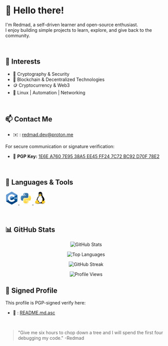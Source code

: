 # 👋 Hello there!

I'm Redmad, a self-driven learner and open-source enthusiast.  
I enjoy building simple projects to learn, explore, and give back to the community.

<br>

## 🧠 Interests

- 🔐 Cryptography & Security  
- 🧱 Blockchain & Decentralized Technologies  
- 🪙 Cryptocurrency & Web3  
- 🧰 Linux | Automation | Networking

<br>

## 📫 Contact Me

- ✉️ : <a href="mailto:redmad.dev@proton.me">redmad.dev@proton.me</a>


For secure communication or signature verification:

- 🔑 **PGP Key:** [1E6E A760 7E95 38A5 EE45  FF24 7C72 BC92 D70F 78E2](https://raw.githubusercontent.com/RedMads/redmads/main/key.asc)

<br>

## 🧰 Languages & Tools

<p align="left">
  <a href="https://www.w3schools.com/cpp/" target="_blank">
    <img src="https://raw.githubusercontent.com/devicons/devicon/master/icons/cplusplus/cplusplus-original.svg" alt="C++" width="40" height="40"/>
  </a>
  <a href="https://www.python.org" target="_blank">
    <img src="https://raw.githubusercontent.com/devicons/devicon/master/icons/python/python-original.svg" alt="Python" width="40" height="40"/>
  </a>
  <a href="https://www.kernel.org/" target="_blank">
    <img src="https://raw.githubusercontent.com/devicons/devicon/master/icons/linux/linux-original.svg" alt="Linux" width="40" height="40"/>
  </a>
</p>

<br>

## 📊 GitHub Stats

<p align="center">
  <img src="https://github-readme-stats.vercel.app/api?username=redmads&show_icons=true&theme=tokyonight&hide_border=true" alt="GitHub Stats" />
</p>

<p align="center">
  <img src="https://github-readme-stats.vercel.app/api/top-langs/?username=redmads&layout=compact&theme=tokyonight&hide_border=true" alt="Top Languages" />
</p>

<p align="center">
  <img src="https://github-readme-streak-stats.herokuapp.com?user=redmads&theme=tokyonight&hide_border=true&date_format=M%20j%5B%2C%20Y%5D" alt="GitHub Streak" />
</p>

<p align="center">
  <img src="https://komarev.com/ghpvc/?username=redmads&label=Profile%20views&color=0e75b6&style=flat" alt="Profile Views" />
</p>


## 🔏 Signed Profile

This profile is PGP-signed verify here:

- 📄 : [README.md.asc](https://github.com/RedMads/redmads/blob/main/README.md.asc)


<br>

> "Give me six hours to chop down a tree and I will spend the first four debugging my code."
> \-Redmad
